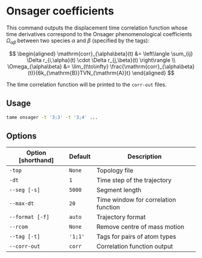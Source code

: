 # Onsager coefficients

This command outputs the displacement time correlation function whose time
derivatives correspond to the Onsager phenomenological coefficients
$\Omega_{\alpha\beta}$ between two species $\alpha$ and $\beta$ (specified by
the tags):

$$
\begin{aligned}
\mathrm{corr}_{\alpha\beta}(t)
&= \left\langle
    \sum_{ij} \Delta r_{i,\alpha}(t) \cdot \Delta
    r_{j,\beta}(t)
    \right\rangle \\
\Omega_{\alpha\beta}
&= \lim_{t\to\infty} \frac{\mathrm{corr}_{\alpha\beta}(t)}{6k_{\mathrm{B}}TVN_{\mathrm{A}}t}
\end{aligned}
$$

The time correlation function will be printed to the `corr-out` files.

## Usage

``` bash
tame onsager -t '3;3' -t '3;4' ...
```

## Options

| Option [shorthand] | Default | Description                          |
| ------------------ | ------- | ------------------------------------ |
| `-top`             | `None`  | Topology file                        |
| `-dt`              | `1`     | Time step of the trajectory          |
| `--seg [-s]`       | `5000`  | Segment length                       |
| `--max-dt`         | `20`    | Time window for correlation function |
| `--format [-f]`    | `auto`  | Trajectory format                    |
| `--rcom`           | `None`  | Remove centre of mass motion         |
| `--tag [-t]`       | `'1;1'` | Tags for pairs of atom types         |
| `--corr-out`       | `corr`  | Correlation function output          |
